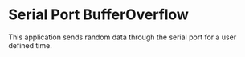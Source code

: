 # Serial Port BufferOverflow
This application sends random data through the serial port for a user defined time.
